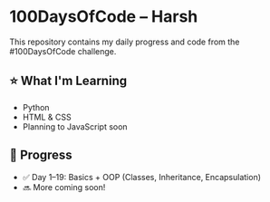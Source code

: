 # 100DaysOfCode – Harsh


This repository contains my daily progress and code from the #100DaysOfCode challenge.

## ⭐ What I'm Learning
- Python
- HTML & CSS
- Planning to JavaScript soon

## 📅 Progress
- ✅ Day 1–19: Basics + OOP (Classes, Inheritance, Encapsulation)
- 🔜 More coming soon!

